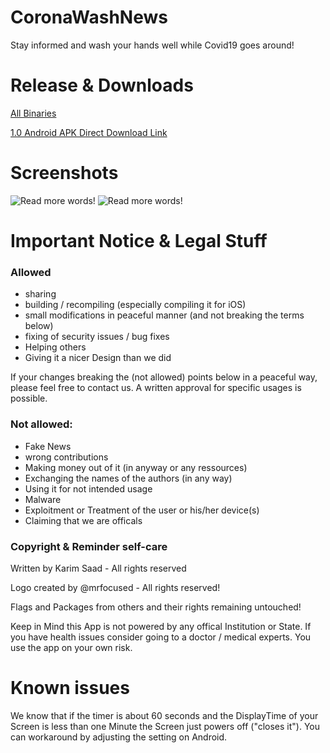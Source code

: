 # CoronaWashNews
Stay informed and wash your hands well while Covid19 goes around!

# Release & Downloads
[All Binaries](https://github.com/ksaadDE/CoronaWashNews/releases/)

[1.0 Android APK Direct Download Link](https://github.com/ksaadDE/CoronaWashNews/releases/download/cwn_android_1.0/app-release.apk)

# Screenshots
![Read more words!](https://i.ibb.co/CmhHcZ6/image.png)
![Read more words!](https://i.ibb.co/DKJJT9S/image.png)

# Important Notice & Legal Stuff
### Allowed
* sharing
* building / recompiling (especially compiling it for iOS)
* small modifications in peaceful manner (and not breaking the terms below)
* fixing of security issues / bug fixes
* Helping others
* Giving it a nicer Design than we did

If your changes breaking the (not allowed) points below in a peaceful way, please feel free to contact us. A written approval for specific usages is possible.

### Not allowed:
* Fake News
* wrong contributions
* Making money out of it (in anyway or any ressources)
* Exchanging the names of the authors (in any way)
* Using it for not intended usage 
* Malware
* Exploitment or Treatment of the user or his/her device(s)
* Claiming that we are officals

### Copyright & Reminder self-care

Written by Karim Saad - All rights reserved

Logo created by @mrfocused  - All rights reserved!

Flags and Packages from others and their rights remaining untouched! 

Keep in Mind this App is not powered by any offical Institution or State. If you have health issues consider going to a doctor / medical experts. You use the app on your own risk.

# Known issues
We know that if the timer is about 60 seconds and the DisplayTime of your Screen is less than one Minute the Screen just powers off ("closes it"). You can workaround by adjusting the setting on Android.
